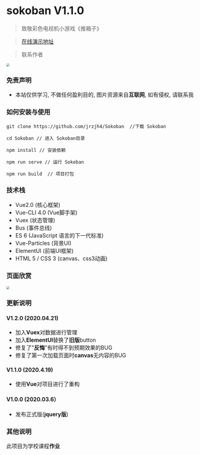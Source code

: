 # sokoban V1.1.0

> 致敬彩色电视机小游戏《推箱子》

> <a href="http://129.204.186.164/game" target="_blank">在线演示地址</a>

> 联系作者

<img src="https://github.com/jrzjh4/Sokoban/blob/master/code.JPG" style="zoom:50%">

### 免责声明

- 本站仅供学习, 不做任何盈利目的, 图片资源来自**互联网**, 如有侵权, 请联系我

### 如何安装与使用

```base
git clone https://github.com/jrzjh4/Sokoban  //下载 Sokoban

cd Sokoban // 进入 Sokoban目录

npm install // 安装依赖

npm run serve // 运行 Sokoban

npm run build  // 项目打包
```

### 技术栈

- Vue2.0 (核心框架)
- Vue-CLI 4.0 (Vue脚手架)
- Vuex (状态管理)
- Bus (事件总线)
- ES 6 (JavaScript 语言的下一代标准)
- Vue-Particles (背景UI)
- ElementUI (前端UI框架)
- HTML 5 / CSS 3 (canvas、css3动画)

### 页面欣赏

<img src="https://github.com/jrzjh4/Sokoban/blob/master/img01.png" style="zoom:50%">

### 更新说明

#### V1.2.0 (2020.04.21)

- 加入**Vuex**对数据进行管理
- 加入**ElementUI**替换了**旧版**button
- 修复了"**反悔**"有时得不到预期效果的BUG
- 修复了第一次加载页面时**canvas**无内容的BUG

#### V1.1.0 (2020.4.19)

- 使用**Vue**对项目进行了重构

#### V1.0.0 (2020.03.6）

- 发布正式版(**jquery版**)


### 其他说明

此项目为学校课程**作业**
